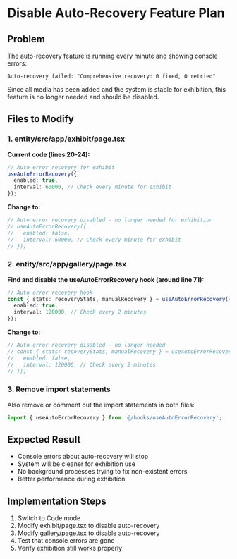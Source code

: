# Disable Auto-Recovery Feature Plan

## Problem
The auto-recovery feature is running every minute and showing console errors:
```
Auto-recovery failed: "Comprehensive recovery: 0 fixed, 0 retried"
```

Since all media has been added and the system is stable for exhibition, this feature is no longer needed and should be disabled.

## Files to Modify

### 1. entity/src/app/exhibit/page.tsx
**Current code (lines 20-24):**
```typescript
// Auto error recovery for exhibit
useAutoErrorRecovery({
  enabled: true,
  interval: 60000, // Check every minute for exhibit
});
```

**Change to:**
```typescript
// Auto error recovery disabled - no longer needed for exhibition
// useAutoErrorRecovery({
//   enabled: false,
//   interval: 60000, // Check every minute for exhibit
// });
```

### 2. entity/src/app/gallery/page.tsx
**Find and disable the useAutoErrorRecovery hook (around line 71):**
```typescript
// Auto error recovery hook
const { stats: recoveryStats, manualRecovery } = useAutoErrorRecovery({
  enabled: true,
  interval: 120000, // Check every 2 minutes
});
```

**Change to:**
```typescript
// Auto error recovery disabled - no longer needed
// const { stats: recoveryStats, manualRecovery } = useAutoErrorRecovery({
//   enabled: false,
//   interval: 120000, // Check every 2 minutes
// });
```

### 3. Remove import statements
Also remove or comment out the import statements in both files:
```typescript
import { useAutoErrorRecovery } from '@/hooks/useAutoErrorRecovery';
```

## Expected Result
- Console errors about auto-recovery will stop
- System will be cleaner for exhibition use
- No background processes trying to fix non-existent errors
- Better performance during exhibition

## Implementation Steps
1. Switch to Code mode
2. Modify exhibit/page.tsx to disable auto-recovery
3. Modify gallery/page.tsx to disable auto-recovery
4. Test that console errors are gone
5. Verify exhibition still works properly